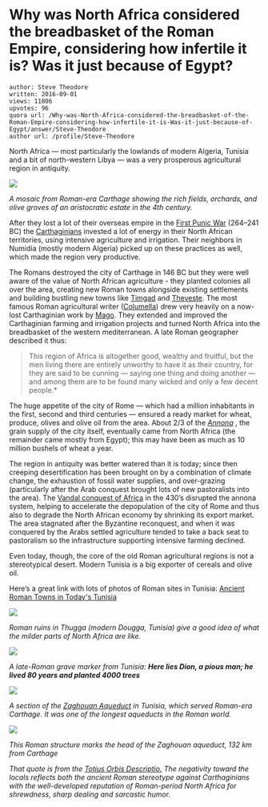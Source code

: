 # Why was North Africa considered the breadbasket of the Roman Empire, considering how infertile it is? Was it just because of Egypt?

	author: Steve Theodore
	written: 2016-09-01
	views: 11806
	upvotes: 96
	quora url: /Why-was-North-Africa-considered-the-breadbasket-of-the-Roman-Empire-considering-how-infertile-it-is-Was-it-just-because-of-Egypt/answer/Steve-Theodore
	author url: /profile/Steve-Theodore


North Africa — most particularly the lowlands of modern Algeria, Tunisia and a bit of north-western Libya — was a very prosperous agricultural region in antiquity.

![](https://qph.fs.quoracdn.net/main-qimg-02bb5f2ea7a12a69e49268f1b2328b49)

_A mosaic from Roman-era Carthage showing the rich fields, orchards, and olive groves of an aristocratic estate in the 4th century._ 

After they lost a lot of their overseas empire in the [First Punic War](http://www.ancient.eu/First_Punic_War/) (264–241 BC) the [Carthaginians](http://www.newworldencyclopedia.org/entry/Carthaginian_Empire) invested a lot of energy in their North African territories, using intensive agriculture and irrigation. Their neighbors in Numidia (mostly modern Algeria) picked up on these practices as well, which made the region very productive.

The Romans destroyed the city of Carthage in 146 BC but they were well aware of the value of North African agriculture - they planted colonies all over the area, creating new Roman towns alongside existing settlements and building bustling new towns like [Timgad](https://en.wikipedia.org/wiki/Timgad) and [Theveste](https://en.wikipedia.org/wiki/Theveste). The most famous Roman agricultural writer ([Columella](https://en.wikipedia.org/wiki/Columella)) drew very heavily on a now-lost Carthaginian work by [Mago](https://en.wikipedia.org/wiki/Mago_(agricultural_writer)). They extended and improved the Carthaginian farming and irrigation projects and turned North Africa into the breadbasket of the western mediterranean. A late Roman geographer described it thus:

> This region of Africa is altogether good, wealthy and fruitful, but the men living there are entirely unworthy to have it as their country, for they are said to be cunning — saying one thing and doing another — and among them are to be found many wicked and only a few decent people.*

The huge appetite of the city of Rome — which had a million inhabitants in the first, second and third centuries — ensured a ready market for wheat, produce, olives and olive oil from the area. About 2/3 of the _[Annona](https://en.wikipedia.org/wiki/Cura_Annonae)_ , the grain supply of the city itself, eventually came from North Africa (the remainder came mostly from Egypt); this may have been as much as 10 million bushels of wheat a year.

The region in antiquity was better watered than it is today; since then creeping desertification has been brought on by a combination of climate change, the exhaustion of fossil water supplies, and over-grazing (particularly after the Arab conquest brought lots of new pastoralists into the area). The [Vandal conquest of Africa](https://en.wikipedia.org/wiki/Vandal_Kingdom) in the 430’s disrupted the annona system, helping to accelerate the depopulation of the city of Rome and thus also to degrade the North African economy by shrinking its export market. The area stagnated after the Byzantine reconquest, and when it was conquered by the Arabs settled agriculture tended to take a back seat to pastoralism so the infrastructure supporting intensive farming declined.

Even today, though, the core of the old Roman agricultural regions is not a stereotypical desert. Modern Tunisia is a big exporter of cereals and olive oil.

Here’s a great link with lots of photos of Roman sites in Tunisia: [Ancient Roman Towns in Today's Tunisia](http://romeartlover.tripod.com/Tunisia.html)

![](https://qph.fs.quoracdn.net/main-qimg-8b873de8e535e131bd6b4876485442e3)

_Roman ruins in Thugga (modern Dougga, Tunisia) give a good idea of what the milder parts of North Africa are like._ 

![](https://qph.fs.quoracdn.net/main-qimg-be06d7290aba0984260b576cfc5eea6f-c)

_A late-Roman grave marker from Tunisia:_ ___Here lies Dion, a pious man; he lived 80 years and planted 4000 trees___ 

![](https://qph.fs.quoracdn.net/main-qimg-f3e2ede564f06f683cd4fd754960c8fd-c)

_A section of the_ _[Zaghouan Aqueduct](http://romeartlover.tripod.com/Ziqua.html)_ _in Tunisia, which served Roman-era Carthage. It was one of the longest aqueducts in the Roman world._ 

![](https://qph.fs.quoracdn.net/main-qimg-8a0f9df5aa246a601c9d762a35584af7)

_This Roman structure marks the head of the Zaghouan aqueduct, 132 km from Carthage_ 



_That quote is from the_ _[Totius Orbis Descriptio.](https://archive.org/stream/geographigraeci02mlgoog#page/n603/mode/1up)_ _The negativity toward the locals reflects both the ancient Roman stereotype against Carthaginians with the well-developed reputation of Roman-period North Africa for shrewdness, sharp dealing and sarcastic humor._ 

